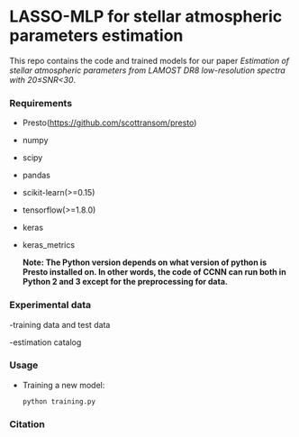 # LASSO-MLP for stellar atmospheric parameters estimation

This repo contains the code and trained models for our paper *Estimation of stellar atmospheric parameters from LAMOST DR8 low-resolution spectra with 20≤SNR<30*.

### Requirements

- Presto(<https://github.com/scottransom/presto>)

- numpy

- scipy

- pandas

- scikit-learn(>=0.15)

- tensorflow(>=1.8.0)

- keras

- keras_metrics

  **Note: The Python version depends on what version of python is Presto installed on. In other words, the code of CCNN can run both in Python 2 and 3 except for the preprocessing for data.**

### Experimental data

-training data and test data

-estimation catalog


### Usage

- Training a new model:

  ```shell
  python training.py
  ```


### Citation
